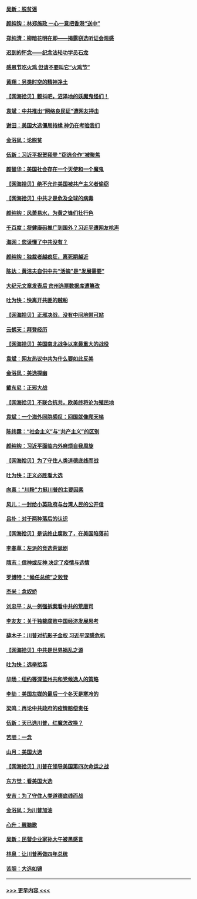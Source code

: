 #### [吴新：脱贫谣](../pages/nsc993/n12580839.md?t=11282202) 
#### [颜纯钩：林郑施政 一心一意把香港“送中”](../pages/nsc993/n12580805.md?t=11282202) 
#### [郑纯清：柳暗花明在即——揭露窃选听证会观感](../pages/nsc993/n12580795.md?t=11282202) 
#### [迟到的怀念——纪念法轮功学员石龙](../pages/nsc993/n12580245.md?t=11282202) 
#### [感恩节吃火鸡  但请不要叫它“火鸡节”](../pages/nsc993/n12580252.md?t=11282202) 
#### [黄翔：另类时空的精神净土](../pages/nsc993/n12578638.md?t=11282202) 
#### [【网海拾贝】颤抖吧，沼泽地的妖魔鬼怪们！](../pages/nsc993/n12578552.md?t=11282202) 
#### [袁斌：中共推出“网络良民证”遭网友抨击](../pages/nsc993/n12578511.md?t=11282202) 
#### [谢田：美国大选僵局持续 神仍在考验我们](../pages/nsc993/n12577432.md?t=11282202) 
#### [金浴凤：论脱贫](../pages/nsc993/n12576386.md?t=11282202) 
#### [伍新：习近平祝贺拜登 “窃选合作”被聚焦](../pages/nsc993/n12576358.md?t=11282202) 
#### [颜智华：美国社会存在一个天使和一个魔鬼](../pages/nsc993/n12574299.md?t=11282202) 
#### [【网海拾贝】绝不允许美国被共产主义者偷窃](../pages/nsc993/n12573396.md?t=11282202) 
#### [【网海拾贝】中共才是危及全球的病毒](../pages/nsc993/n12571204.md?t=11282202) 
#### [颜纯钩：风萧易水，为黄之锋们壮行色](../pages/nsc993/n12571487.md?t=11282202) 
#### [千百度：将健康码推广到国外？习近平遭网友呛声](../pages/nsc993/n12570808.md?t=11282202) 
#### [海网：您读懂了中共没有？](../pages/nsc993/n12570487.md?t=11282202) 
#### [颜纯钩：独裁者越疯狂，离死期越近](../pages/nsc993/n12569055.md?t=11282202) 
#### [陈达：黄洁夫自供中共“活摘”是“发展需要”](../pages/nsc993/n12568541.md?t=11282202) 
#### [大纪元文章发表后 宾州选票数据库遭篡改](../pages/nsc993/n12568105.md?t=11282202) 
#### [吐为快：快离开共匪的贼船](../pages/nsc993/n12568462.md?t=11282202) 
#### [【网海拾贝】正邪决战，没有中间地带可站](../pages/nsc993/n12568439.md?t=11282202) 
#### [云鹤天：拜登经历](../pages/nsc993/n12567294.md?t=11282202) 
#### [【网海拾贝】美国南北战争以来最重大的战役](../pages/nsc993/n12567247.md?t=11282202) 
#### [袁斌：网友热议中共为什么要如此反美](../pages/nsc993/n12567162.md?t=11282202) 
#### [金浴凤：美选探幽](../pages/nsc993/n12567147.md?t=11282202) 
#### [戴东尼：正邪大战](../pages/nsc993/n12567033.md?t=11282202) 
#### [【网海拾贝】不联合抗共，欧美终将沦为殖民地](../pages/nsc993/n12565068.md?t=11282202) 
#### [袁斌：一个海外同胞感叹：回国就像爬天梯](../pages/nsc993/n12564986.md?t=11282202) 
#### [陈纬霆：“社会主义”与“共产主义”的区别](../pages/nsc993/n12562417.md?t=11282202) 
#### [颜纯钩：习近平面临内外麻烦自我周旋](../pages/nsc993/n12563356.md?t=11282202) 
#### [【网海拾贝】为了守住人类道德底线而战](../pages/nsc993/n12562542.md?t=11282202) 
#### [吐为快：正义必胜看大选](../pages/nsc993/n12561967.md?t=11282202) 
#### [向真：“川粉”力挺川普的主要因素](../pages/nsc993/n12560774.md?t=11282202) 
#### [风儿：一封给小英政府与台湾人民的公开信](../pages/nsc993/n12560581.md?t=11282202) 
#### [吕朴：对于两种落后的认识](../pages/nsc993/n12560492.md?t=11282202) 
#### [【网海拾贝】是该终止腐败了，在美国陷落前](../pages/nsc993/n12559936.md?t=11282202) 
#### [李春草：左派的竞选荒诞剧](../pages/nsc993/n12558380.md?t=11282202) 
#### [隋志：信神或反神 决定了疫情与选情](../pages/nsc993/n12558255.md?t=11282202) 
#### [罗博特：“候任总统”之败登](../pages/nsc993/n12558189.md?t=11282202) 
#### [杰米：念奴娇](../pages/nsc993/n12558174.md?t=11282202) 
#### [刘忠平：从一例强拆案看中共的荒唐司](../pages/nsc993/n12558036.md?t=11282202) 
#### [李友友：关于独裁腐败中国经济发展思考](../pages/nsc993/n12558004.md?t=11282202) 
#### [薛木子：川普对抗影子金权 习近平深感危机](../pages/nsc993/n12557342.md?t=11282202) 
#### [【网海拾贝】中共是世界祸乱之源](../pages/nsc993/n12555353.md?t=11282202) 
#### [吐为快：选举拾英](../pages/nsc993/n12555041.md?t=11282202) 
#### [华旸：纽约等深蓝州共和党候选人的策略](../pages/nsc993/n12554309.md?t=11282202) 
#### [李劼：美国左媒的最后一个冬天是寒冷的](../pages/nsc993/n12552947.md?t=11282202) 
#### [梁鸣：再论中共政府的疫情赔偿责任](../pages/nsc993/n12553012.md?t=11282202) 
#### [伍新：天已选川普，红魔怎改换？](../pages/nsc993/n12552970.md?t=11282202) 
#### [苦胆：一念](../pages/nsc993/n12552957.md?t=11282202) 
#### [山月：美国大选](../pages/nsc993/n12552446.md?t=11282202) 
#### [【网海拾贝】川普在领导美国第四次命运之战](../pages/nsc993/n12551973.md?t=11282202) 
#### [东方觉：看美国大选](../pages/nsc993/n12551647.md?t=11282202) 
#### [安吉：为了守住人类道德底线而战](../pages/nsc993/n12551111.md?t=11282202) 
#### [金浴凤：为川普加油](../pages/nsc993/n12551085.md?t=11282202) 
#### [心升：醒脑歌](../pages/nsc993/n12550984.md?t=11282202) 
#### [吴新：民营企业家孙大午被黑感言](../pages/nsc993/n12550656.md?t=11282202) 
#### [林泉：让川普再做四年总统](../pages/nsc993/n12550640.md?t=11282202) 
#### [苦胆：大选如镜](../pages/nsc993/n12550630.md?t=11282202) 

----
#### [ >>> 更早内容 <<< ](../indexes/nsc993-earlier.md)
